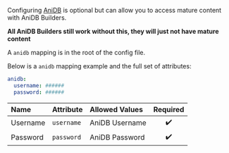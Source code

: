 Configuring [AniDB](https://anidb.net/) is optional but can allow you to access mature content with AniDB Builders.

**All AniDB Builders still work without this, they will just not have mature content**

A `anidb` mapping is in the root of the config file.

Below is a `anidb` mapping example and the full set of attributes:
```yaml
anidb:
  username: ######
  password: ######
```

| Name     | Attribute  | Allowed Values |      Required      |
|:---------|:-----------|:---------------|:------------------:|
| Username | `username` | AniDB Username | :heavy_check_mark: |
| Password | `password` | AniDB Password | :heavy_check_mark: |